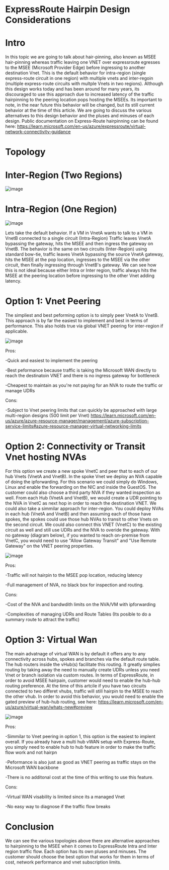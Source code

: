 # ExpressRoute Hairpin Design Considerations

# Intro
In this topic we are going to talk about hair-pinning, also known as MSEE hair-pinning whereas traffic leaving one VNET over expressroute egresses to the MSEE (Microsoft Provider Edge) before ingressing to another destination Vnet. This is the default behavior for intra-region (single express-route circuit in one region) with multiple vnets and inter-regoin (multiple express-route circuits with multple Vnets in two regions). Although this design works today and has been around for many years, its discouraged to use this approach due to increased latency of the traffic hairpinning to the peering location pops hosting the MSEEs. Its important to note, in the near future this behavior will be changed, but its still current behavior at the time of this article. We are going to discuss the various alternatives to this design behavior and the pluses and minuses of each design. Public documentation on Express-Route hairpinning can be found here: https://learn.microsoft.com/en-us/azure/expressroute/virtual-network-connectivity-guidance

# Topology

# Inter-Region (Two Regions)
![image](https://user-images.githubusercontent.com/55964102/193679955-089ce726-ac9d-422b-92c8-7233fc473436.png)

# Intra-Region (One Region)
![image](https://user-images.githubusercontent.com/55964102/193708856-64d9f123-c898-40b7-a093-8f066ec3eda7.png)

Lets take the default behavior. If a VM in VnetA wants to talk to a VM in VnetB connected to a single circuit (Intra-Region) Traffic leaves VnetA bypassing the gateway, hits the MSEE and then ingress the gateway on VnetB. The behavior is the same on two circuits (Inter-Region) using standard bow-tie, traffic leaves VnetA bypassing the source VnetA gateway, hits the MSEE at the pop location, ingresses to the MSEE via the other circuit, then finally ingressing through VnetB's gateway. We can see how this is not ideal because either Intra or Inter region, traffic always hits the MSEE at the peering location before ingressing to the other Vnet adding latency.

# Option 1: Vnet Peering
The simpliest and best peforming option is to simply peer VnetA to VnetB. This approach is by far the easiest to implement and best in terms of performance. This also holds true via global VNET peering for inter-region if applicable. 

![image](https://user-images.githubusercontent.com/55964102/193679218-82c2394f-3564-4730-b982-f5b07ab99f1a.png)


Pros:

-Quick and easiest to implement the peering

-Best peformance because traffic is taking the Microsoft WAN directly to reach the destinatoin VNET and there is no ingress gateway for bottleneck

-Cheapest to maintain as you're not paying for an NVA to route the traffic or manage UDRs

Cons:

-Subject to Vnet peering limits that can quickly be approached with large multi-region designs (500 limit per Vnet)
https://learn.microsoft.com/en-us/azure/azure-resource-manager/management/azure-subscription-service-limits#azure-resource-manager-virtual-networking-limits

# Option 2: Connectivity or Transit Vnet hosting NVAs
For this option we create a new spoke VnetC and peer that to each of our hub Vnets (VnetA and VnetB). In the spoke Vnet we deploy an NVA capable of doing the ipforwarding. For this scenario we could simply do Windows, Linux and enable the forwarding on the NIC and inside the GuestOS. The customer could also choose a third party NVA if they wanted inspection as well. From each Hub (VnetA and VnetB), we would create a UDR pointing to the NVA in VnetC as next hop in order to reach the destination VNET. We could also take a simmilar approach for inter-region. You could deploy NVAs in each hub (VnetA and VnetB) and then assuming each of those have spokes, the spokes could use those hub NVAs to transit to other Vnets on the second circuit. We could also connect this VNET (VnetC) to the existing circuit as well and still use UDRs and the NVA to overide the gateway. With no gateway (diagram below), if you wanted to reach on-premise from VnetC, you would need to use "Allow Gateway Transit" and "Use Remote Gateway" on the VNET peering properties. 

![image](https://user-images.githubusercontent.com/55964102/193691974-85ad8188-52c9-48f9-94f9-b879b4d94afe.png)


Pros:

-Traffic will not hairpin to the MSEE pop location, reducing latency

-Full management of NVA, no black box for inspection and routing. 

Cons:

-Cost of the NVA and bandwdith limits on the NVA/VM with ipforwarding

-Complexities of managing UDRs and Route Tables (Its posible to do a summary route to attract the traffic)

# Option 3: Virtual Wan
The main advatnage of virtual WAN is by default it offers any to any connectivity across hubs, spokes and branches via the default route table. The hub routers inside the vHub(s) facilitate this routing. It greatly simplies routing by taking away the need to manually create UDRs unless you need Vnet or branch isolation via custom routes. In terms of ExpressRoute, in order to avoid MSEE hairpain, customer would need to enable the hub-hub routing preference. At the time of this artcile if you have two circuits connected to two differet vhubs, traffic will still hairpin to the MSEE to reach the other vhub. In order to avoid this behavior, you would need to enable the gated preview of hub-hub routing, see here: https://learn.microsoft.com/en-us/azure/virtual-wan/whats-new#preview

![image](https://user-images.githubusercontent.com/55964102/193703052-df6c92fb-eeb3-40d5-ad90-9de852426ab4.png)


Pros:

-Simmilar to Vnet peering in option 1, this option is the easiest to implent overall. If you already have a multi hub vWAN setup with Express-Route, you simply need to enable hub to hub feature in order to make the traffic flow work and not hairpn

-Peformance is also just as good as VNET peering as traffic stays on the Microsoft WAN backbone

-There is no additonal cost at the time of this writing to use this feature.

Cons:

-Virtual WAN visability is limited since its a managed Vnet

-No easy way to diagnose if the traffic flow breaks

# Conclusion
We can see the various topologies above there are alternative approaches to hairpinning to the MSEE when it comes to ExpressRoute Intra and Inter region traffic flow. Each option has its own pluses and minuses. The customer should choose the best option that works for them in terms of cost, network performance and vnet subscription limits. 


